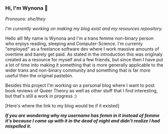 ### Hi, I'm Wynona 👋

*Pronouns: she/they*

*I’m currently working on making my blog exist and my resources repository.*

Hello all! My name is Wynona and I'm a trans femme non-binary person who enjoys reading, sleeping and Computer-Science. I'm currenty "employed" as a freelance software dev where I work massive amounts of overtime and barely get paid. As stated in the introduction this was originaly created as a resource for myself and a few friends, but since then I have put a lot of time into making it something that is more generally applicable to the wider trans and non-binary community and something that is far more useful then the original pastebin.

Besides this project I'm working on a personal blog where I want to post book reviews of Queer Theory as well as other stuff that I find interesting, but that's still a work in progress :)

[Here's where the link to my blog would be if it existed]

**_If you are wondering why my username has femm in it instead of femme it's because I came up with it in the dead of night and didn't realize I had mispelled it._**

<!--
**femm-andro/femm-andro** is a ✨ _special_ ✨ repository because its `README.md` (this file) appears on your GitHub profile.

Here are some ideas to get you started:

- 🔭 I’m currently working on ...
- 🌱 I’m currently learning ...
- 👯 I’m looking to collaborate on ...
- 🤔 I’m looking for help with ...
- 💬 Ask me about ...
- 📫 How to reach me: ...
- 😄 Pronouns: ...
- ⚡ Fun fact: ...
-->
